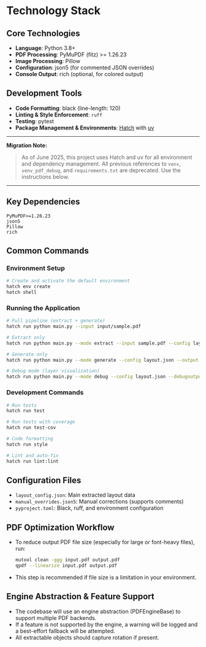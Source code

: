 # Technology Stack

## Core Technologies

- **Language**: Python 3.8+
- **PDF Processing**: PyMuPDF (fitz) >= 1.26.23
- **Image Processing**: Pillow
- **Configuration**: json5 (for commented JSON overrides)
- **Console Output**: rich (optional, for colored output)

## Development Tools

- **Code Formatting**: black (line-length: 120)
- **Linting & Style Enforcement**: `ruff`
- **Testing**: pytest
- **Package Management & Environments**: [Hatch](https://hatch.pypa.io/) with [uv](https://github.com/astral-sh/uv)

---
**Migration Note:**
> As of June 2025, this project uses Hatch and uv for all environment and dependency management. All previous references to `venv`, `venv_pdf_debug`, and `requirements.txt` are deprecated. Use the instructions below.
---

## Key Dependencies

```
PyMuPDF>=1.26.23
json5
Pillow
rich
```

## Common Commands

### Environment Setup

```bash
# Create and activate the default environment
hatch env create
hatch shell
```

### Running the Application

```bash
# Full pipeline (extract + generate)
hatch run python main.py --input input/sample.pdf

# Extract only
hatch run python main.py --mode extract --input sample.pdf --config layout.json

# Generate only
hatch run python main.py --mode generate --config layout.json --output final.pdf

# Debug mode (layer visualization)
hatch run python main.py --mode debug --config layout.json --debugoutput debug_layers.pdf
```

### Development Commands

```bash
# Run tests
hatch run test

# Run tests with coverage
hatch run test-cov

# Code formatting
hatch run style

# Lint and auto-fix
hatch run lint:lint
```

## Configuration Files

- `layout_config.json`: Main extracted layout data
- `manual_overrides.json5`: Manual corrections (supports comments)
- `pyproject.toml`: Black, ruff, and environment configuration

## PDF Optimization Workflow

- To reduce output PDF file size (especially for large or font-heavy files), run:

  ```bash
  mutool clean -ggg input.pdf output.pdf
  qpdf --linearize input.pdf output.pdf
  ```

- This step is recommended if file size is a limitation in your environment.

## Engine Abstraction & Feature Support

- The codebase will use an engine abstraction (PDFEngineBase) to support multiple PDF backends.
- If a feature is not supported by the engine, a warning will be logged and a best-effort fallback will be attempted.
- All extractable objects should capture rotation if present.
